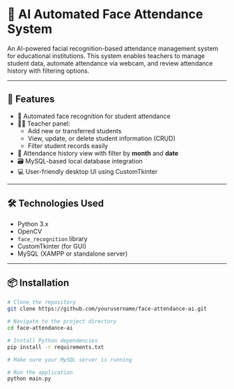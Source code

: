 # 🧠 AI Automated Face Attendance System

An AI-powered facial recognition-based attendance management system for educational institutions. This system enables teachers to manage student data, automate attendance via webcam, and review attendance history with filtering options.

---

## 🚀 Features

- 🎯 Automated face recognition for student attendance
- 🧑‍🏫 Teacher panel:
  - Add new or transferred students
  - View, update, or delete student information (CRUD)
  - Filter student records easily
- 📅 Attendance history view with filter by **month** and **date**
- 🗃️ MySQL-based local database integration
- 💻 User-friendly desktop UI using CustomTkinter

---

## 🛠️ Technologies Used

- Python 3.x
- OpenCV
- `face_recognition` library
- CustomTkinter (for GUI)
- MySQL (XAMPP or standalone server)

---

## 📦 Installation

```bash
# Clone the repository
git clone https://github.com/yourusername/face-attendance-ai.git

# Navigate to the project directory
cd face-attendance-ai

# Install Python dependencies
pip install -r requirements.txt

# Make sure your MySQL server is running

# Run the application
python main.py
